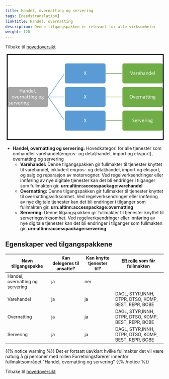 ```yaml
---
title: Handel, overnatting og servering
tags: [needstranslation]
linktitle: Handel, overnatting 
description: Denne tilgangspakken er relevant for alle virksomheter
weight: 120
---
```


Tilbake til [hovedoversikt](/en/authorization/what-do-you-get/accessgroups/type-accessgroups/versjon-3/#oversikt-over-tilgangspakker)


 
![Handel, overnatting og servering](hos.jpg "Handel, overnatting og servering")
- **Handel, overnatting og servering:** Hovedkategori for alle tjenester som omhandler varehandel(engros- og detaljhandel, import og eksport), overnatting og servering
	- **Varehandel:** Denne tilgangspakken gir fullmakter til tjenester knyttet til varehandel, inkludert engros- og detaljhandel, import og eksport, og salg og reparasjon av motorvogner. Ved regelverksendringer eller innføring av nye digitale tjenester kan det bli endringer i tilganger som fullmakten gir.  **urn:altinn:accesspackage:varehandel**
	- **Overnatting:** Denne tilgangspakken gir fullmakter til tjenester knyttet til overnattingsvirksomhet. Ved regelverksendringer eller innføring av nye digitale tjenester kan det bli endringer i tilganger som fullmakten gir.  **urn:altinn:accesspackage:overnatting**
	- **Servering:** Denne tilgangspakken gir fullmakter til tjenester knyttet til serveringsvirksomhet. Ved regelverksendringer eller innføring av nye digitale tjenester kan det bli endringer i tilganger som fullmakten gir.  **urn:altinn:accesspackage:servering**

## Egenskaper ved tilgangspakkene
|Navn tillgangspakke|Kan delegeres til ansatte?|Kan knytte tjenester til?|[ER rolle](/en/authorization/what-do-you-get/accessgroups/register_er/#rolletyper-fra-enhetsregisteret) som får fullmakten|
|---|---|---|---|
|Handel, overnatting og servering| ja|nei||
|Varehandel|ja|ja|DAGL, STYR,INNH, DTPR, DTSO, KOMP, BEST, REPR, BOBE|
|Overnatting|ja|ja|DAGL, STYR,INNH, DTPR, DTSO, KOMP, BEST, REPR, BOBE|
|Servering|ja|ja|DAGL, STYR,INNH, DTPR, DTSO, KOMP, BEST, REPR, BOBE|

{{% notice warning %}} Det er fortsatt uavklart hvilke fullmakter det vil være natulig å gi personer med rollen Forretningsførerer innenfor fullmaktsområdet "Handel, overnatting og servering" {{% /notice %}}


Tilbake til [hovedoversikt](/en/authorization/what-do-you-get/accessgroups/type-accessgroups/versjon-3/#oversikt-over-tilgangspakker)